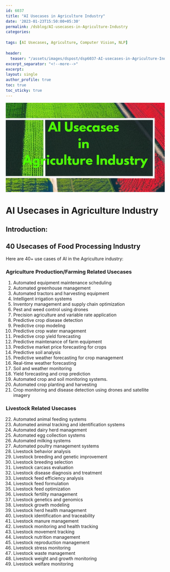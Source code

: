 ```yaml
---
id: 6037      
title: "AI Usecases in Agriculture Industry"  
date: '2023-01-23T15:50:00+05:30'  
permalink: /dsblog/AI-usecases-in-Agriculture-Industry
categories:  
   
tags: [AI Usecases, Agriculture, Computer Vision, NLP] 
   
header:  
  teaser: "/assets/images/dspost/dsp6037-AI-usecases-in-Agriculture-Industry.jpg"  
excerpt_separator: "<!--more-->"  
excerpt:  
layout: single  
author_profile: true  
toc: true  
toc_sticky: true
---
```


![AI Usecases in Agriculture Industry](/assets/images/dspost/dsp6037-AI-usecases-in-Agriculture-Industry.jpg)

# AI Usecases in Agriculture Industry

## Introduction:


## 40 Usecases of Food Processing Industry 
Here are 40+ use cases of AI in the Agriculture industry:

### Agriculture Production/Farming Related Usecases
1. Automated equipment maintenance scheduling
2. Automated greenhouse management
3. Automated tractors and harvesting equipment
4. Intelligent irrigation systems
5. Inventory management and supply chain optimization
6. Pest and weed control using drones
7. Precision agriculture and variable rate application
8. Predictive crop disease detection
9. Predictive crop modeling
10. Predictive crop water management
11. Predictive crop yield forecasting
12. Predictive maintenance of farm equipment
13. Predictive market price forecasting for crops
14. Predictive soil analysis
15. Predictive weather forecasting for crop management
16. Real-time weather forecasting
17. Soil and weather monitoring
18. Yield forecasting and crop prediction
19. Automated crop and soil monitoring systems.
20. Automated crop planting and harvesting
21. Crop monitoring and disease detection using drones and satellite imagery

### Livestock Related Usecases 
22. Automated animal feeding systems
23. Automated animal tracking and identification systems
24. Automated dairy herd management
25. Automated egg collection systems
26. Automated milking systems
27. Automated poultry management systems
28. Livestock behavior analysis
29. Livestock breeding and genetic improvement
30. Livestock breeding selection
31. Livestock carcass evaluation
32. Livestock disease diagnosis and treatment
33. Livestock feed efficiency analysis
34. Livestock feed formulation
35. Livestock feed optimization
36. Livestock fertility management
37. Livestock genetics and genomics
38. Livestock growth modeling
39. Livestock herd health management
40. Livestock identification and traceability
41. Livestock manure management
42. Livestock monitoring and health tracking
43. Livestock movement tracking
44. Livestock nutrition management
45. Livestock reproduction management
46. Livestock stress monitoring
47. Livestock waste management
48. Livestock weight and growth monitoring
49. Livestock welfare monitoring